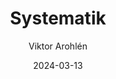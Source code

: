 ---
title: Systematik
subject: BIOBIO1
date: 2024-03-13
exam: prov
curriculum: GY11
class: NA23, NA24
author: Viktor Arohlén
assessment: poäng
type: kortsvar, frisvar
tags: systematik, taxonomi, domän, rike, ordning, fylogenetisk perspektiv, monofyletisk, parafyletisk, polyfyletisk
---